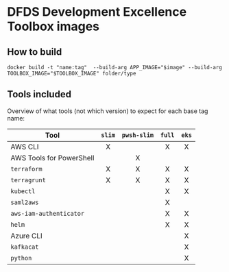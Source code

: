 # DFDS Development Excellence Toolbox images

## How to build

```shell
docker build -t "name:tag"  --build-arg APP_IMAGE="$image" --build-arg TOOLBOX_IMAGE="$TOOLBOX_IMAGE" folder/type
```

## Tools included

Overview of what tools (not which version) to expect for each base tag name:

| Tool                     | `slim` | `pwsh-slim` | `full` | `eks` |
| ------------------------ | :----: | :---------: | :----: | :---: |
| AWS CLI                  |   X    |             |   X    |   X   |
| AWS Tools for PowerShell |        |      X      |        |       |
| `terraform`              |   X    |      X      |   X    |   X   |
| `terragrunt`             |   X    |      X      |   X    |   X   |
| `kubectl`                |        |             |   X    |   X   |
| `saml2aws`               |        |             |   X    |       |
| `aws-iam-authenticator`  |        |             |   X    |   X   |
| `helm`                   |        |             |   X    |   X   |
| Azure CLI                |        |             |        |   X   |
| `kafkacat`               |        |             |        |   X   |
| `python`                 |        |             |        |   X   |
